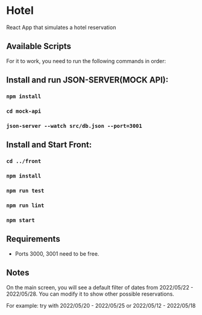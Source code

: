 # Hotel
React App that simulates a hotel reservation

## Available Scripts

For it to work, you need to run the following commands in order:


## Install and run JSON-SERVER(MOCK API):

### `npm install`
### `cd mock-api`
### `json-server --watch src/db.json --port=3001`


## Install and Start Front:
### `cd ../front`
### `npm install`
### `npm run test`
### `npm run lint`
### `npm start`


## Requirements
* Ports 3000, 3001 need to be free.


## Notes
On the main screen, you will see a default filter of dates from 2022/05/22 - 2022/05/28. You can modify it to show other possible reservations.

For example: try with 2022/05/20 - 2022/05/25 or 2022/05/12 - 2022/05/18
